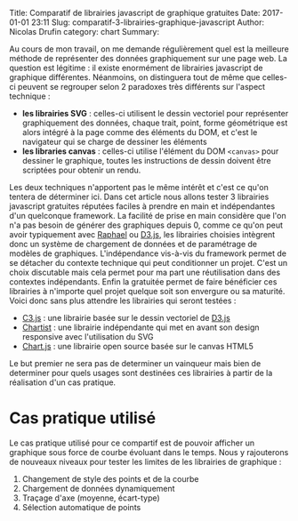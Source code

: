 Title: Comparatif de librairies javascript de graphique gratuites
Date: 2017-01-01 23:11
Slug: comparatif-3-librairies-graphique-javascript
Author: Nicolas Drufin
category: chart
Summary:

Au cours de mon travail, on me demande régulièrement quel est la meilleure méthode de représenter des données graphiquement sur une page web. La question est légitime : il existe enormément de librairies javascript de graphique différentes. Néanmoins, on distinguera tout de même que celles-ci peuvent se regrouper selon 2 paradoxes très différents sur l'aspect technique :

* **les librairies SVG** : celles-ci utilisent le dessin vectoriel pour représenter graphiquement des données, chaque trait, point, forme géométrique est alors intégré à la page comme des éléments du DOM, et c'est le navigateur qui se charge de dessiner les éléments
* **les libraries canvas** : celles-ci utilise l'élément du DOM `<canvas>` pour dessiner le graphique, toutes les instructions de dessin doivent être scriptées pour obtenir un rendu.

Les deux techniques n'apportent pas le même intérêt et c'est ce qu'on tentera de déterminer ici. Dans cet article nous allons tester 3 librairies javascript gratuites réputées faciles à prendre en main et indépendantes d'un quelconque framework. La facilité de prise en main considère que l'on n'a pas besoin de générer des graphiques depuis 0, comme ce qu'on peut avoir typiquement avec [Raphael](http://dmitrybaranovskiy.github.io/raphael/) ou [D3.js](https://d3js.org/), les librairies choisies intègrent donc un système de chargement de données et de paramétrage de modèles de graphiques. L'indépendance vis-à-vis du framework permet de se détacher du contexte technique qui peut conditionner un projet. C'est un choix discutable mais cela permet pour ma part une réutilisation dans des contextes indépendants. Enfin la gratuitée permet de faire bénéficier ces librairies à n'importe quel projet quelque soit son envergure ou sa maturité. Voici donc sans plus attendre les librairies qui seront testées :

* [C3.js](c3js.org) : une librairie basée sur le dessin vectoriel de [D3.js](https://d3js.org/)
* [Chartist](https://gionkunz.github.io/chartist-js/) : une librairie indépendante qui met en avant son design responsive avec l'utilisation du SVG
* [Chart.js](www.chartjs.org/) : une librairie open source basée sur le canvas HTML5

Le but premier ne sera pas de determiner un vainqueur mais bien de determiner pour quels usages sont destinées ces librairies à partir de la réalisation d'un cas pratique.

# Cas pratique utilisé

Le cas pratique utilisé pour ce compartif est de pouvoir afficher un graphique sous force de courbe évoluant dans le temps. Nous y rajouterons de nouveaux niveaux pour tester les limites de les librairies de graphique :

1. Changement de style des points et de la courbe
2. Chargement de données dynamiquement
3. Traçage d'axe (moyenne, écart-type)
4. Sélection automatique de points


